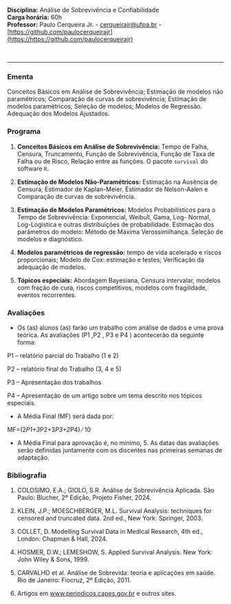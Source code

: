 

**Disciplina:** Análise de Sobrevivência e Confiabilidade <br>
**Carga horária:** 60h <br>
**Professor:** Paulo Cerqueira Jr. - cerqueirajr@ufpa.br - [https://github.com/paulocerqueirajr](https://https://github.com/paulocerqueirajr)</h5> 

<br/>
<hr>

### Ementa
 
 
Conceitos Básicos em Análise de Sobrevivência; Estimação de modelos não paramétricos; Comparação
de curvas de sobrevivência; Estimação de modelos paramétricos; Seleção de modelos; Modelos de Regressão. Adequação dos Modelos Ajustados.
 
 
### Programa 
 
1. **Conceitos Básicos em Análise de Sobrevivência:** Tempo de Falha, Censura, Truncamento, Função de Sobrevivência, Função de Taxa de Falha ou de Risco, Relação entre as funções. O pacote `survival` do software `R`.

2.  **Estimação de Modelos Não-Paramétricos:** Estimação na Ausência de Censura, Estimador de Kaplan-Meier, Estimador de Nelson-Aalen e Comparação de curvas de sobrevivência.
 

3. **Estimação de Modelos Paramétricos:** Modelos Probabilísticos para o Tempo de Sobrevivência: Exponencial, Weibull, Gama, Log- Normal, Log-Logística e outras distribuições de probabilidade. Estimação dos parâmetros do modelo: Método de Máxima Verossimilhança. Seleção de modelos e diagnóstico.

4. **Modelos paramétricos de regressão:** tempo de vida acelerado e riscos proporcionais; Modelo de Cox: estimação e testes; Verificação da adequação de modelos. 

5. **Tópicos especiais:** Abordagem Bayesiana, Censura intervalar, modelos com fração de cura, riscos competitivos, modelos com fragilidade, eventos recorrentes.

### Avaliações

- Os (as) alunos (as) farão um trabalho com análise de dados e uma prova teórica. As avaliações (P1 ,P2 ,
P3 e P4 ) acontecerão da seguinte forma:

 P1 – relatório parcial do Trabalho (1 e 2)
 
 P2 – relatório final do Trabalho (3, 4 e 5)
 
 P3 – Apresentação dos trabalhos
 
 P4 – Apresentação de um artigo sobre um tema descrito nos tópicos especiais.
 
- A Média Final (MF) será dada por:

MF=(2*P1+3*P2+3*P3+2*P4) ∕ 10

- A Média Final para aprovação é, no mínimo, 5. As datas das avaliações serão definidas juntamente com os discentes nas primeiras semanas de adaptação.


### Bibliografia

1. COLOSIMO, E.A.; GIOLO, S.R. Análise de Sobrevivência Aplicada. São Paulo: Blucher, 2º Edição, Projeto Fisher, 2024.

2. KLEIN, J.P.; MOESCHBERGER, M.L. Survival Analysis: techniques for censored and truncated data. 2nd ed., New York: Springer, 2003.

3. COLLET, D. Modelling Survival Data in Medical Research, 4th ed., London: Chapman & Hall, 2024.

4. HOSMER, D.W.; LEMESHOW, S. Applied Survival Analysis. New York: John Wiley & Sons, 1999.

5. CARVALHO et al. Análise de Sobrevida: teoria e aplicações em saúde. Rio de Janeiro: Fiocruz, 2º Edição, 2011.

8. Artigos em www.periodicos.capes.gov.br e outros sites.



